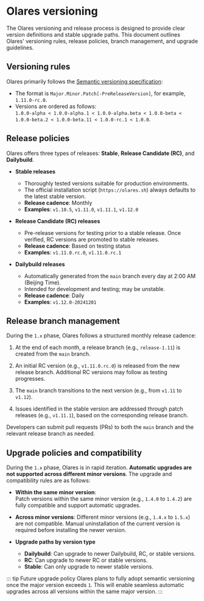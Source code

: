 # Olares versioning

The Olares versioning and release process is designed to provide clear version definitions and stable upgrade paths. This document outlines Olares' versioning rules, release policies, branch management, and upgrade guidelines.

## Versioning rules

Olares primarily follows the [Semantic versioning specification](https://semver.org/):
- The format is `Major.Minor.Patch[-PreReleaseVersion]`, for example, `1.11.0-rc.0`.
- Versions are ordered as follows:  
  `1.0.0-alpha < 1.0.0-alpha.1 < 1.0.0-alpha.beta < 1.0.0-beta < 1.0.0-beta.2 < 1.0.0-beta.11 < 1.0.0-rc.1 < 1.0.0`.


## Release policies

Olares offers three types of releases: **Stable**, **Release Candidate (RC)**, and **Dailybuild**.

- **Stable releases**
  - Thoroughly tested versions suitable for production environments.
  - The official installation script (`https://olares.sh`) always defaults to the latest stable version.
  - **Release cadence**: Monthly
  - **Examples**: `v1.10.5`, `v1.11.0`, `v1.11.1`, `v1.12.0`

- **Release Candidate (RC) releases**
  - Pre-release versions for testing prior to a stable release. Once verified, RC versions are promoted to stable releases.
  - **Release cadence**: Based on testing status
  - **Examples**: `v1.11.0.rc.0`, `v1.11.0.rc.1`

- **Dailybuild releases**
  - Automatically generated from the `main` branch every day at 2:00 AM (Beijing Time).
  - Intended for development and testing; may be unstable.
  - **Release cadence**: Daily
  - **Examples**: `v1.12.0-20241201`

## Release branch management

During the `1.x` phase, Olares follows a structured monthly release cadence:

1. At the end of each month, a release branch (e.g., `release-1.11`) is created from the `main` branch.

2. An initial RC version (e.g., `v1.11.0.rc.0`) is released from the new release branch. Additional RC versions may follow as testing progresses.

3. The `main` branch transitions to the next version (e.g., from `v1.11` to `v1.12`).

4. Issues identified in the stable version are addressed through patch releases (e.g., `v1.11.1`), based on the corresponding release branch.

Developers can submit pull requests (PRs) to both the `main` branch and the relevant release branch as needed.

## Upgrade policies and compatibility

During the `1.x` phase, Olares is in rapid iteration. **Automatic upgrades are not supported across different minor versions**. The upgrade and compatibility rules are as follows:

- **Within the same minor version**:  
  Patch versions within the same minor version (e.g., `1.4.0` to `1.4.2`) are fully compatible and support automatic upgrades.

- **Across minor versions**:
  Different minor versions (e.g., `1.4.x` to `1.5.x`) are not compatible. Manual uninstallation of the current version is required before installing the newer version.

- **Upgrade paths by version type**
  - **Dailybuild**: Can upgrade to newer Dailybuild, RC, or stable versions.
  - **RC**: Can upgrade to newer RC or stable versions.
  - **Stable**: Can only upgrade to newer stable versions.

::: tip Future upgrade policy
Olares plans to fully adopt semantic versioning once the major version exceeds `1`. This will enable seamless automatic upgrades across all versions within the same major version.
:::
